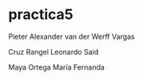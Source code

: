 # practica5

Pieter Alexander van der Werff Vargas

Cruz Rangel Leonardo Said

Maya Ortega María Fernanda
